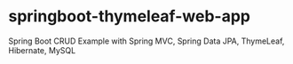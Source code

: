 # springboot-thymeleaf-web-app
Spring Boot CRUD Example with Spring MVC, Spring Data JPA, ThymeLeaf, Hibernate, MySQL

